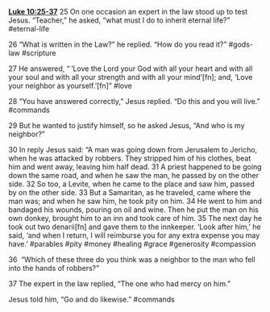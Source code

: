 **[Luke 10:25-37](http://www.blueletterbible.org/search/preSearch.cfm?Criteria=Luke+10.25-37&t=NIV)**
25 On one occasion an expert in the law stood up to test Jesus. “Teacher,” he asked, “what must I do to inherit eternal life?” #eternal-life 

26 “What is written in the Law?” he replied. “How do you read it?” #gods-law #scripture 

27 He answered, “ ‘Love the Lord your God with all your heart and with all your soul and with all your strength and with all your mind’[fn]; and, ‘Love your neighbor as yourself.’[fn]” #love

28 “You have answered correctly,” Jesus replied. “Do this and you will live.” #commands

29 But he wanted to justify himself, so he asked Jesus, “And who is my neighbor?”

30 In reply Jesus said: “A man was going down from Jerusalem to Jericho, when he was attacked by robbers. They stripped him of his clothes, beat him and went away, leaving him half dead. 31 A priest happened to be going down the same road, and when he saw the man, he passed by on the other side. 32 So too, a Levite, when he came to the place and saw him, passed by on the other side. 33 But a Samaritan, as he traveled, came where the man was; and when he saw him, he took pity on him. 34 He went to him and bandaged his wounds, pouring on oil and wine. Then he put the man on his own donkey, brought him to an inn and took care of him. 35 The next day he took out two denarii[fn] and gave them to the innkeeper. ‘Look after him,’ he said, ‘and when I return, I will reimburse you for any extra expense you may have.’ #parables #pity #money #healing #grace #generosity #compassion 

36  “Which of these three do you think was a neighbor to the man who fell into the hands of robbers?”

37 The expert in the law replied, “The one who had mercy on him.”

Jesus told him, “Go and do likewise.” #commands